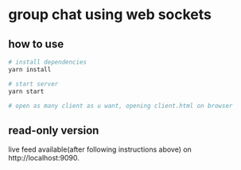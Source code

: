 # group chat using web sockets
## how to use

```bash
# install dependencies
yarn install

# start server
yarn start

# open as many client as u want, opening client.html on browser
```

## read-only version
live feed available(after following instructions above) on http://localhost:9090.
